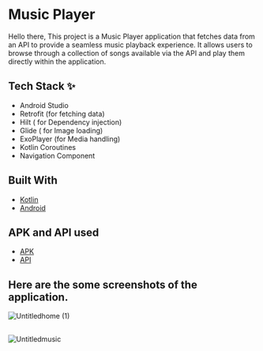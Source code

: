 # Music Player

Hello there, This project is a Music Player application that fetches data from an API to provide a seamless music playback experience.
It allows users to browse through a collection of songs available via the API and play them directly within the application.


## Tech Stack ✨
- Android Studio
- Retrofit (for fetching data)
- Hilt ( for Dependency injection)
- Glide ( for Image loading)
- ExoPlayer (for Media handling)
- Kotlin Coroutines
- Navigation Component

## Built With 
- [Kotlin](https://kotlinlang.org/)
- [Android](https://www.android.com/intl/en_in/)

## APK and API used
- [APK](https://drive.google.com/drive/folders/1lDTw_NV9-R7IVfFpz1FH75bH9icfhIGK?usp=drive_link)
- [API](https://cms.samespace.com/items/songs)

## Here are the some screenshots of the application.

![Untitledhome (1)](https://github.com/abhichauhan12/Music-Player/assets/32174122/ccd2bbf7-64c6-4240-812c-4463e2c51ee6)
##
![Untitledmusic](https://github.com/abhichauhan12/Music-Player/assets/32174122/576eee06-d91b-4fec-afab-596b955f489e)


##
